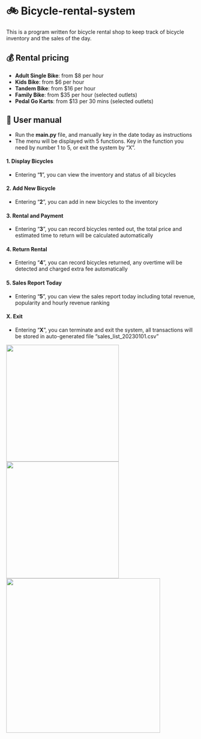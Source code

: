 # 🚲 Bicycle-rental-system
This is a program written for bicycle rental shop to keep track of bicycle inventory and the sales of the day.
## 💰 Rental pricing
* **Adult Single Bike**: from $8 per hour
* **Kids Bike**: from $6 per hour
* **Tandem Bike**: from $16 per hour
* **Family Bike**: from $35 per hour (selected outlets)
* **Pedal Go Karts**: from $13 per 30 mins (selected outlets)
## 📖 User manual
* Run the **main.py** file, and manually key in the date today as instructions
* The menu will be displayed with 5 functions. Key in the function you need by number 1 to 5, or exit the system by “X”.<br />
#### 1. **Display Bicycles**<br />
* Entering “**1**”, you can view the inventory and status of all bicycles
#### 2. Add New Bicycle<br />
* Entering “**2**”, you can add in new bicycles to the inventory
#### 3. Rental and Payment<br />
* Entering “**3**”, you can record bicycles rented out, the total price and estimated time to return will be calculated automatically
#### 4. Return Rental<br />
* Entering “**4**”, you can record bicycles returned, any overtime will be detected and charged extra fee automatically
#### 5. Sales Report Today<br />
* Entering “**5**”, you can view the sales report today including total revenue, popularity and hourly revenue ranking
#### X. Exit<br />
* Entering “**X**”, you can terminate and exit the system, all transactions will be stored in auto-generated file “sales_list_20230101.csv”

<img src="https://github.com/Emeryanis/bicycle-rental-system/blob/main/1.png" width="300" height="310"/> <img src="https://github.com/Emeryanis/bicycle-rental-system/blob/main/2.png" width="300" height="310"/> <img src="https://github.com/Emeryanis/bicycle-rental-system/blob/main/3.png" width="410"/>
